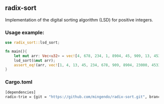 ## radix-sort

Implementation of the digital sorting algorithm (LSD) for positive integers.

### Usage example:
```rust
use radix_sort::lsd_sort;

fn main(){
    let mut arr: Vec<u32> = vec![4, 678, 234, 1, 8904, 45, 909, 13, 45333, 23000];
    lsd_sort(&mut arr);
    assert_eq!(arr, vec![1, 4, 13, 45, 234, 678, 909, 8904, 23000, 45333]);
}
```

### Cargo.toml
```bash
[dependencies]
radix-trie = {git = "https://github.com/mingendo/radix-sort.git", branch="main"}
```

